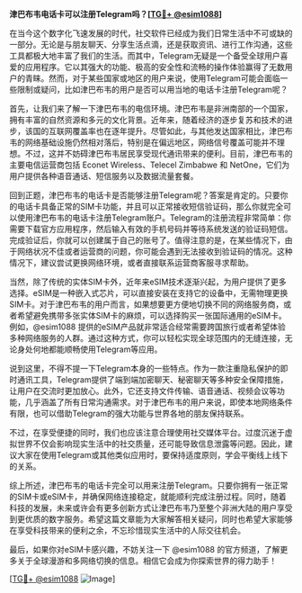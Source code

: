 **津巴布韦电话卡可以注册Telegram吗？[[TG💪+ @esim1088](https://t.me/s/esim1088)]**

在当今这个数字化飞速发展的时代，社交软件已经成为我们日常生活中不可或缺的一部分。无论是与朋友聊天、分享生活点滴，还是获取资讯、进行工作沟通，这些工具都极大地丰富了我们的生活。而其中，Telegram无疑是一个备受全球用户喜爱的应用程序。它以其强大的功能、极高的安全性和流畅的操作体验赢得了无数用户的青睐。然而，对于某些国家或地区的用户来说，使用Telegram可能会面临一些限制或疑问，比如津巴布韦的用户是否可以用当地的电话卡注册Telegram呢？

首先，让我们来了解一下津巴布韦的电信环境。津巴布韦是非洲南部的一个国家，拥有丰富的自然资源和多元的文化背景。近年来，随着经济的逐步复苏和技术的进步，该国的互联网覆盖率也在逐年提升。尽管如此，与其他发达国家相比，津巴布韦的网络基础设施仍然相对落后，特别是在偏远地区，网络信号覆盖可能并不理想。不过，这并不妨碍津巴布韦居民享受现代通讯带来的便利。目前，津巴布韦的主要电信运营商包括 Econet Wireless、Telecel Zimbabwe 和 NetOne，它们为用户提供各种语音通话、短信服务以及数据流量套餐。

回到正题，津巴布韦的电话卡是否能够注册Telegram呢？答案是肯定的。只要你的电话卡具备正常的SIM卡功能，并且可以正常接收短信验证码，那么你就完全可以使用津巴布韦的电话卡注册Telegram账户。Telegram的注册流程非常简单：你需要下载官方应用程序，然后输入有效的手机号码并等待系统发送的验证码短信。完成验证后，你就可以创建属于自己的账号了。值得注意的是，在某些情况下，由于网络状况不佳或者运营商的问题，你可能会遇到无法接收到验证码的情况。这种情况下，建议尝试更换网络环境，或者直接联系运营商客服寻求帮助。

当然，除了传统的实体SIM卡外，近年来eSIM技术逐渐兴起，为用户提供了更多选择。eSIM是一种嵌入式芯片，可以直接安装在支持它的设备中，无需物理更换SIM卡。对于津巴布韦的用户而言，如果想要更方便地切换不同的网络服务商，或者希望避免携带多张实体SIM卡的麻烦，可以选择购买一张国际通用的eSIM卡。例如，@esim1088 提供的eSIM产品就非常适合经常需要跨国旅行或者希望体验多种网络服务的人群。通过这种方式，你可以轻松实现全球范围内的无缝连接，无论身处何地都能顺畅使用Telegram等应用。

说到这里，不得不提一下Telegram本身的一些特点。作为一款注重隐私保护的即时通讯工具，Telegram提供了端到端加密聊天、秘密聊天等多种安全保障措施，让用户在交流时更加放心。此外，它还支持文件传输、语音通话、视频会议等功能，几乎涵盖了所有日常沟通需求。对于津巴布韦的用户来说，即使本地网络条件有限，也可以借助Telegram的强大功能与世界各地的朋友保持联系。

不过，在享受便捷的同时，我们也应该注意合理使用社交媒体平台。过度沉迷于虚拟世界不仅会影响现实生活中的社交质量，还可能导致信息泄露等问题。因此，建议大家在使用Telegram或其他类似应用时，要保持适度原则，学会平衡线上线下的关系。

综上所述，津巴布韦的电话卡完全可以用来注册Telegram。只要你拥有一张正常的SIM卡或eSIM卡，并确保网络连接稳定，就能顺利完成注册过程。同时，随着科技的发展，未来或许会有更多创新方式让津巴布韦乃至整个非洲大陆的用户享受到更优质的数字服务。希望这篇文章能为大家解答相关疑问，同时也希望大家能够在享受科技带来的便利之余，不忘珍惜现实生活中的人际交往机会。

最后，如果你对eSIM卡感兴趣，不妨关注一下 @esim1088 的官方频道，了解更多关于全球漫游和多网络切换的信息。相信它会成为你探索世界的得力助手！

[[TG💪+ @esim1088](https://t.me/s/esim1088) ![Image](https://i.postimg.cc/4NQfJmqS/Snipaste-2025-05-13-00-14-12.png)]
